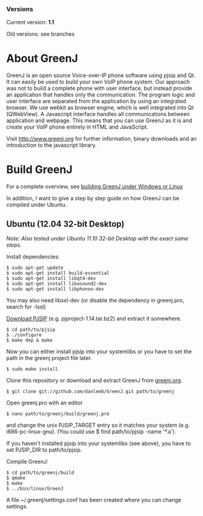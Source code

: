 ### Versions

Current version: **1.1**

Old versions: see branches

# About GreenJ

GreenJ is an open source Voice-over-IP phone software using pjsip and Qt. It can easily be used to build your own VoIP phone system. Our approach was not to build a complete phone with user interface, but instead provide an application that handles only the communication. The program logic and user interface are separated from the application by using an integrated browser. We use webkit as browser engine, which is well integrated into Qt (QWebView). A Javascript interface handles all communications between application and webpage. This means that you can use GreenJ as it is and create your VoIP phone entirely in HTML and JavaScript.

Visit http://www.greenj.org for further information, binary downloads and an introduction to the javascript library.

# Build GreenJ

For a complete overview, see [building GreenJ under Windows or Linux](http://www.loremipsum.at/produkte/greenj/introduction/#builden)

In addition, I want to give a step by step guide on how GreenJ can be compiled under Ubuntu.

## Ubuntu (12.04 32-bit Desktop)

_Note: Also tested under Ubuntu 11.10 32-bit Desktop with the exact same steps._

Install dependencies:

    $ sudo apt-get update
    $ sudo apt-get install build-essential
    $ sudo apt-get install libqt4-dev
    $ sudo apt-get install libasound2-dev
    $ sudo apt-get install libphonon-dev
    
You may also need libssl-dev (or disable the dependency in greenj.pro, search for -lssl)

[Download PJSIP](http://www.pjsip.org/download.htm) (e.g. pjproject-1.14.tar.bz2) and extract it somewhere.

    $ cd path/to/pjsip
    $ ./configure
    $ make dep & make

Now you can either install pjsip into your systemlibs or you have to set the path in the greenj project file later.

    $ sudo make install
    
Clone this repository or download and extract GreenJ from [greenj.org](http://www.greenj.org).

    $ git clone git://github.com/danleeb/GreenJ.git path/to/greenj

Open greenj.pro with an editor

    $ nano path/to/greenj/build/greenj.pro
    
and change the unix PJSIP_TARGET entry so it matches your system (e.g. i686-pc-linux-gnu). (You could use $ find path/to/pjsip -name '*.a').

If you haven't installed pjsip into your systemlibs (see above), you have to set PJSIP_DIR to path/to/pjsip.

Compile GreenJ:

    $ cd path/to/greenj/build
    $ qmake
    $ make
    $ ../bin/linux/GreenJ
    
A file ~/.greenj/settings.conf has been created where you can change settings.
